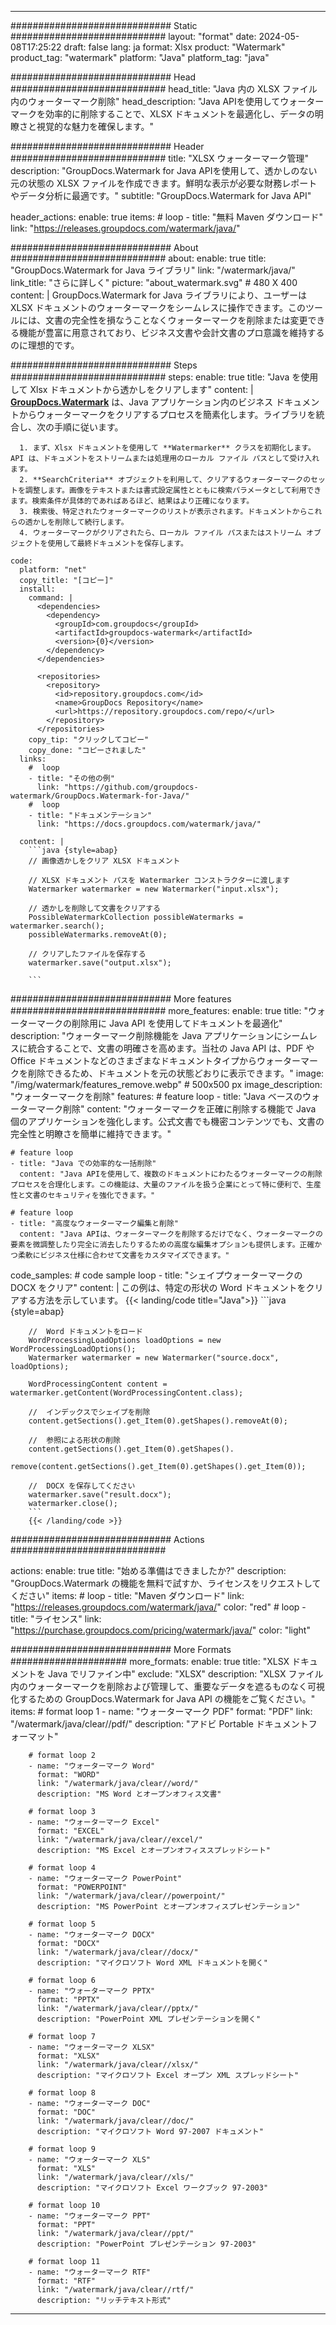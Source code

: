 
---
############################# Static ############################
layout: "format"
date:  2024-05-08T17:25:22
draft: false
lang: ja
format: Xlsx
product: "Watermark"
product_tag: "watermark"
platform: "Java"
platform_tag: "java"

############################# Head ############################
head_title: "Java 内の XLSX ファイル内のウォーターマーク削除"
head_description: "Java APIを使用してウォーターマークを効率的に削除することで、XLSX ドキュメントを最適化し、データの明瞭さと視覚的な魅力を確保します。"

############################# Header ############################
title: "XLSX ウォーターマーク管理" 
description: "GroupDocs.Watermark for Java APIを使用して、透かしのない元の状態の XLSX ファイルを作成できます。鮮明な表示が必要な財務レポートやデータ分析に最適です。"
subtitle: "GroupDocs.Watermark for Java API" 

header_actions:
  enable: true
  items:
    #  loop
    - title: "無料 Maven ダウンロード"
      link: "https://releases.groupdocs.com/watermark/java/"
      
############################# About ############################
about:
    enable: true
    title: "GroupDocs.Watermark for Java ライブラリ"
    link: "/watermark/java/"
    link_title: "さらに詳しく"
    picture: "about_watermark.svg" # 480 X 400
    content: |
       GroupDocs.Watermark for Java ライブラリにより、ユーザーは XLSX ドキュメントのウォーターマークをシームレスに操作できます。このツールには、文書の完全性を損なうことなくウォーターマークを削除または変更できる機能が豊富に用意されており、ビジネス文書や会計文書のプロ意識を維持するのに理想的です。

############################# Steps ############################
steps:
    enable: true
    title: "Java を使用して Xlsx ドキュメントから透かしをクリアします"
    content: |
      **[GroupDocs.Watermark](https://products.groupdocs.com/watermark/java/)** は、Java アプリケーション内のビジネス ドキュメントからウォーターマークをクリアするプロセスを簡素化します。ライブラリを統合し、次の手順に従います。
      
      1. まず、Xlsx ドキュメントを使用して **Watermarker** クラスを初期化します。 API は、ドキュメントをストリームまたは処理用のローカル ファイル パスとして受け入れます。
      2. **SearchCriteria** オブジェクトを利用して、クリアするウォーターマークのセットを調整します。画像をテキストまたは書式設定属性とともに検索パラメータとして利用できます。検索条件が具体的であればあるほど、結果はより正確になります。
      3. 検索後、特定されたウォーターマークのリストが表示されます。ドキュメントからこれらの透かしを削除して続行します。
      4. ウォーターマークがクリアされたら、ローカル ファイル パスまたはストリーム オブジェクトを使用して最終ドキュメントを保存します。
   
    code:
      platform: "net"
      copy_title: "[コピー]"
      install:
        command: |
          <dependencies>
            <dependency>
              <groupId>com.groupdocs</groupId>
              <artifactId>groupdocs-watermark</artifactId>
              <version>{0}</version>
            </dependency>
          </dependencies>

          <repositories>
            <repository>
              <id>repository.groupdocs.com</id>
              <name>GroupDocs Repository</name>
              <url>https://repository.groupdocs.com/repo/</url>
            </repository>
          </repositories>
        copy_tip: "クリックしてコピー"
        copy_done: "コピーされました"
      links:
        #  loop
        - title: "その他の例"
          link: "https://github.com/groupdocs-watermark/GroupDocs.Watermark-for-Java/"
        #  loop
        - title: "ドキュメンテーション"
          link: "https://docs.groupdocs.com/watermark/java/"
          
      content: |
        ```java {style=abap}
        // 画像透かしをクリア XLSX ドキュメント

        // XLSX ドキュメント パスを Watermarker コンストラクターに渡します
        Watermarker watermarker = new Watermarker("input.xlsx");
        
        // 透かしを削除して文書をクリアする
        PossibleWatermarkCollection possibleWatermarks = watermarker.search();
        possibleWatermarks.removeAt(0);

        // クリアしたファイルを保存する
        watermarker.save("output.xlsx");
        
        ```        
        
############################# More features ############################
more_features:
  enable: true
  title: "ウォーターマークの削除用に Java API を使用してドキュメントを最適化"
  description: "ウォーターマーク削除機能を Java アプリケーションにシームレスに統合することで、文書の明確さを高めます。当社の Java API は、PDF や Office ドキュメントなどのさまざまなドキュメントタイプからウォーターマークを削除できるため、ドキュメントを元の状態どおりに表示できます。"
  image: "/img/watermark/features_remove.webp" # 500x500 px
  image_description: "ウォーターマークを削除"
  features:
    # feature loop
    - title: "Java ベースのウォーターマーク削除"
      content: "ウォーターマークを正確に削除する機能で Java 個のアプリケーションを強化します。公式文書でも機密コンテンツでも、文書の完全性と明瞭さを簡単に維持できます。"

    # feature loop
    - title: "Java での効率的な一括削除"
      content: "Java APIを使用して、複数のドキュメントにわたるウォーターマークの削除プロセスを合理化します。この機能は、大量のファイルを扱う企業にとって特に便利で、生産性と文書のセキュリティを強化できます。"

    # feature loop
    - title: "高度なウォーターマーク編集と削除"
      content: "Java APIは、ウォーターマークを削除するだけでなく、ウォーターマークの要素を微調整したり完全に消去したりするための高度な編集オプションも提供します。正確かつ柔軟にビジネス仕様に合わせて文書をカスタマイズできます。"
      
  code_samples:
    # code sample loop
    - title: "シェイプウォーターマークの DOCX をクリア"
      content: |
        この例は、特定の形状の Word ドキュメントをクリアする方法を示しています。
        {{< landing/code title="Java">}}
        ```java {style=abap}
        
        //  Word ドキュメントをロード
        WordProcessingLoadOptions loadOptions = new WordProcessingLoadOptions();
        Watermarker watermarker = new Watermarker("source.docx", loadOptions);

        WordProcessingContent content = watermarker.getContent(WordProcessingContent.class);

        //  インデックスでシェイプを削除
        content.getSections().get_Item(0).getShapes().removeAt(0);

        //  参照による形状の削除
        content.getSections().get_Item(0).getShapes().
            remove(content.getSections().get_Item(0).getShapes().get_Item(0));

        //  DOCX を保存してください
        watermarker.save("result.docx");
        watermarker.close();
        ```
        {{< /landing/code >}}


############################# Actions ############################

actions:
  enable: true
  title: "始める準備はできましたか?"
  description: "GroupDocs.Watermark の機能を無料で試すか、ライセンスをリクエストしてください"
  items:
    #  loop
    - title: "Maven ダウンロード"
      link: "https://releases.groupdocs.com/watermark/java/"
      color: "red"
        #  loop
    - title: "ライセンス"
      link: "https://purchase.groupdocs.com/pricing/watermark/java/"
      color: "light"


############################# More Formats #####################
more_formats:
    enable: true
    title: "XLSX ドキュメントを Java でリファイン中"
    exclude: "XLSX"
    description: "XLSX ファイル内のウォーターマークを削除および管理して、重要なデータを遮るものなく可視化するための GroupDocs.Watermark for Java API の機能をご覧ください。"
    items: 
        # format loop 1
        - name: "ウォーターマーク PDF"
          format: "PDF"
          link: "/watermark/java/clear//pdf/"
          description: "アドビ Portable ドキュメントフォーマット"

        # format loop 2
        - name: "ウォーターマーク Word"
          format: "WORD"
          link: "/watermark/java/clear//word/"
          description: "MS Word とオープンオフィス文書"
          
        # format loop 3
        - name: "ウォーターマーク Excel"
          format: "EXCEL"
          link: "/watermark/java/clear//excel/"
          description: "MS Excel とオープンオフィススプレッドシート"

        # format loop 4
        - name: "ウォーターマーク PowerPoint"
          format: "POWERPOINT"
          link: "/watermark/java/clear//powerpoint/"
          description: "MS PowerPoint とオープンオフィスプレゼンテーション"

        # format loop 5
        - name: "ウォーターマーク DOCX"
          format: "DOCX"
          link: "/watermark/java/clear//docx/"
          description: "マイクロソフト Word XML ドキュメントを開く"
          
        # format loop 6
        - name: "ウォーターマーク PPTX"
          format: "PPTX"
          link: "/watermark/java/clear//pptx/"
          description: "PowerPoint XML プレゼンテーションを開く"
          
        # format loop 7
        - name: "ウォーターマーク XLSX"
          format: "XLSX"
          link: "/watermark/java/clear//xlsx/"
          description: "マイクロソフト Excel オープン XML スプレッドシート"

        # format loop 8
        - name: "ウォーターマーク DOC"
          format: "DOC"
          link: "/watermark/java/clear//doc/"
          description: "マイクロソフト Word 97-2007 ドキュメント"

        # format loop 9
        - name: "ウォーターマーク XLS"
          format: "XLS"
          link: "/watermark/java/clear//xls/"
          description: "マイクロソフト Excel ワークブック 97-2003"

        # format loop 10
        - name: "ウォーターマーク PPT"
          format: "PPT"
          link: "/watermark/java/clear//ppt/"
          description: "PowerPoint プレゼンテーション 97-2003"

        # format loop 11
        - name: "ウォーターマーク RTF"
          format: "RTF"
          link: "/watermark/java/clear//rtf/"
          description: "リッチテキスト形式"

---